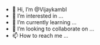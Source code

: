 - 👋 Hi, I’m @Vijaykambl
- 👀 I’m interested in ...
- 🌱 I’m currently learning ...
- 💞️ I’m looking to collaborate on ...
- 📫 How to reach me ...

<!---
Vijaykambl/Vijaykambl is a ✨ special ✨ repository because its `README.md` (this file) appears on your GitHub profile.
You can click the Preview link to take a look at your changes.
--->
